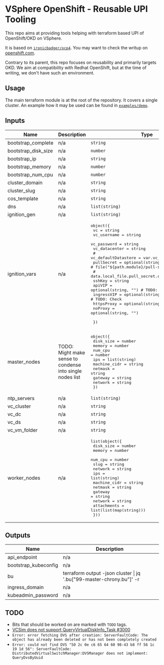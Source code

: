 # VSphere OpenShift - Reusable UPI Tooling

This repo aims at providing tools helping with terraform based UPI of OpenShift/OKD on VSphere.

It is based on [`ironicbadger/ocp4`](https://github.com/ironicbadger/ocp4). You may want to check the writup on [openshift.com](https://www.openshift.com/blog/how-to-install-openshift-4.6-on-vmware-with-upi).

Contrary to its parent, this repo focuses on reusability and primarily targets OKD. We aim at compatibility with Redhat OpenShift, but at the time of writing, we don't have such an environment.

## Usage
The main terraform module is at the root of the repository. It covers a single cluster. An example how it may be used can be found in [`examples/demo`](./examples/demo).

<!-- BEGINNING OF PRE-COMMIT-TERRAFORM DOCS HOOK -->
## Inputs

| Name | Description | Type | Default | Required |
|------|-------------|------|---------|:--------:|
| bootstrap\_complete | n/a | `string` | `"false"` | no |
| bootstrap\_disk\_size | n/a | `number` | `40` | no |
| bootstrap\_ip | n/a | `string` | n/a | yes |
| bootstrap\_memory | n/a | `number` | `8192` | no |
| bootstrap\_num\_cpu | n/a | `number` | `4` | no |
| cluster\_domain | n/a | `string` | n/a | yes |
| cluster\_slug | n/a | `string` | n/a | yes |
| cos\_template | n/a | `string` | n/a | yes |
| dns | n/a | `list(string)` | n/a | yes |
| ignition\_gen | n/a | `list(string)` | `[]` | no |
| ignition\_vars | n/a | <pre>object({<br>    vc            = string<br>    vc_username   = string<br>    vc_password   = string<br>    vc_datacenter = string<br>    # vc_defaultDatastore = var.vc_ds<br>    pullSecret = optional(string) #, "") # file("${path.module}/pull-secret-fake.json"))<br>    # data.local_file.pull_secret.content<br>    sshKey     = string<br>    apiVIP     = optional(string, "") # TODO: Check<br>    ingressVIP = optional(string, "") # TODO: Check<br>    httpsProxy = optional(string, "")<br>    noProxy    = optional(string, "")<br><br>  })</pre> | n/a | yes |
| master\_nodes | TODO: Might make sense to condense into single nodes list | <pre>object({<br>    disk_size    = number<br>    memory       = number<br>    num_cpu      = number<br>    ips          = list(string)<br>    machine_cidr = string<br>    netmask      = string<br>    gateway      = string<br>    network      = string<br>  })</pre> | `null` | no |
| ntp\_servers | n/a | `list(string)` | `[]` | no |
| vc\_cluster | n/a | `string` | n/a | yes |
| vc\_dc | n/a | `string` | n/a | yes |
| vc\_ds | n/a | `string` | n/a | yes |
| vc\_vm\_folder | n/a | `string` | n/a | yes |
| worker\_nodes | n/a | <pre>list(object({<br>    disk_size    = number<br>    memory       = number<br>    num_cpu      = number<br>    slug         = string<br>    network      = string<br>    ips          = list(string)<br>    machine_cidr = string<br>    netmask      = string<br>    gateway      = string<br>    network      = string<br>    attachments  = list(list(map(string)))<br>  }))</pre> | `null` | no |

## Outputs

| Name | Description |
|------|-------------|
| api\_endpoint | n/a |
| bootstrap\_kubeconfig | n/a |
| bu | terraform output -json cluster \| jq '.bu["99-master-chrony.bu"]' -r |
| ingress\_domain | n/a |
| kubeadmin\_password | n/a |

<!-- END OF PRE-COMMIT-TERRAFORM DOCS HOOK -->


## TODO
- Bits that should be worked on are marked with `TODO` tags.
- [VCSim does not support QueryVirtualDiskInfo_Task #3000](https://github.com/vmware/govmomi/issues/3000)
- `Error: error fetching DVS after creation: ServerFaultCode: The object has already been deleted or has not been completely created`
- `Error: could not find DVS "50 2c 0e c6 65 64 60 98-43 b8 ff 56 1c 19 1d 56": ServerFaultCode: DistributedVirtualSwitchManager:DVSManager does not implement: QueryDvsByUuid`
